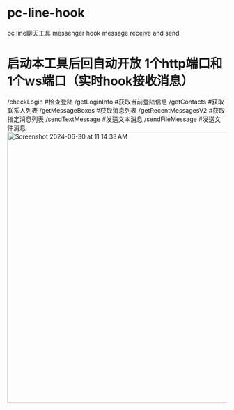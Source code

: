 # pc-line-hook
pc line聊天工具 messenger hook message receive and send


# 启动本工具后回自动开放 1个http端口和1个ws端口（实时hook接收消息）

/checkLogin #检查登陆
/getLoginInfo #获取当前登陆信息
/getContacts #获取联系人列表
/getMessageBoxes #获取消息列表
/getRecentMessagesV2 #获取指定消息列表
/sendTextMessage #发送文本消息
/sendFileMessage #发送文件消息
<img width="623" alt="Screenshot 2024-06-30 at 11 14 33 AM" src="https://github.com/qiming97/pc-line-hook/assets/58248658/d7f169a2-f7b2-4916-8470-43923f82c843">
